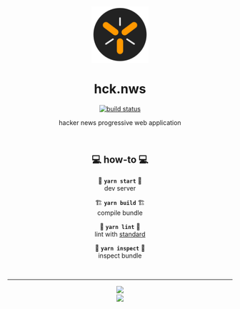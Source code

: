 <div align="center">

<a href="https://carlos-aguilar.com/hck.nws"><img src="src/img/hck.nws.512.png" width="25%"></a>

# hck.nws

[![build status](https://img.shields.io/github/actions/workflow/status/wh0am1-dev/hck.nws/deploy.yml)](https://github.com/wh0am1-dev/hck.nws/actions/workflows/deploy.yml)

hacker news progressive web application

<br>

## 💻 how-to 💻

🚧 **`yarn start`** 🚧<br>
dev server

🏗 **`yarn build`** 🏗<br>
compile bundle

🧹 **`yarn lint`** 🧹<br>
lint with [standard](https://standardjs.com)

🔬 **`yarn inspect`** 🔬<br>
inspect bundle

<br>

---

[![](https://img.shields.io/badge/by-carlos_aguilar-333333.svg)](https://carlos-aguilar.com)  
[![](https://img.shields.io/badge/🎶🎷-present_tense-333333.svg)](https://youtu.be/6hgVihWjK2c)

</div>
